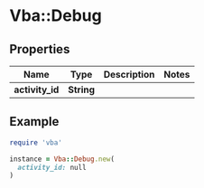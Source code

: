 # Vba::Debug

## Properties

| Name | Type | Description | Notes |
| ---- | ---- | ----------- | ----- |
| **activity_id** | **String** |  |  |

## Example

```ruby
require 'vba'

instance = Vba::Debug.new(
  activity_id: null
)
```

